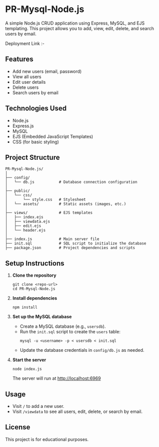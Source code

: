 # PR-Mysql-Node.js

A simple Node.js CRUD application using Express, MySQL, and EJS templating. This project allows you to add, view, edit, delete, and search users by email.

Deployment Link :- 

## Features
- Add new users (email, password)
- View all users
- Edit user details
- Delete users
- Search users by email

## Technologies Used
- Node.js
- Express.js
- MySQL
- EJS (Embedded JavaScript Templates)
- CSS (for basic styling)

## Project Structure
```
PR-Mysql-Node.js/
│
├── config/
│   └── db.js           # Database connection configuration
│
├── public/
│   └── css/
│       └── style.css   # Stylesheet
│   └── assets/         # Static assets (images, etc.)
│
├── views/              # EJS templates
│   ├── index.ejs
│   ├── viewdata.ejs
│   ├── edit.ejs
│   └── header.ejs
│
├── index.js            # Main server file
├── init.sql            # SQL script to initialize the database
├── package.json        # Project dependencies and scripts
```

## Setup Instructions

1. **Clone the repository**
   ```
   git clone <repo-url>
   cd PR-Mysql-Node.js
   ```

2. **Install dependencies**
   ```
   npm install
   ```

3. **Set up the MySQL database**
   - Create a MySQL database (e.g., `usersdb`).
   - Run the `init.sql` script to create the `users` table:
     ```
     mysql -u <username> -p < usersdb < init.sql
     ```
   - Update the database credentials in `config/db.js` as needed.

4. **Start the server**
   ```
   node index.js
   ```
   The server will run at [http://localhost:6969](http://localhost:6969)

## Usage
- Visit `/` to add a new user.
- Visit `/viewdata` to see all users, edit, delete, or search by email.

## License
This project is for educational purposes.
